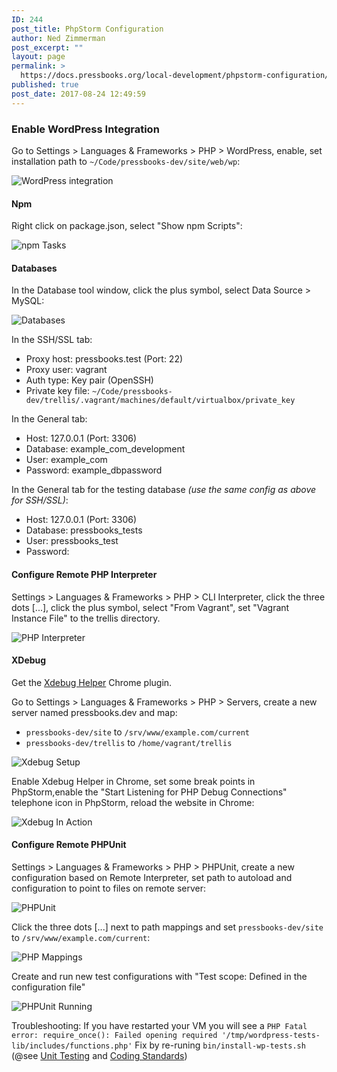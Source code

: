 ```yaml
---
ID: 244
post_title: PhpStorm Configuration
author: Ned Zimmerman
post_excerpt: ""
layout: page
permalink: >
  https://docs.pressbooks.org/local-development/phpstorm-configuration/
published: true
post_date: 2017-08-24 12:49:59
---
```

### Enable WordPress Integration

Go to Settings &gt; Languages &amp; Frameworks &gt; PHP &gt; WordPress, enable, set installation path to `~/Code/pressbooks-dev/site/web/wp`:

![WordPress integration][1]

#### Npm

Right click on package.json, select "Show npm Scripts":

![npm Tasks][2]

#### Databases

In the Database tool window, click the plus symbol, select Data Source &gt; MySQL:

![Databases][3]

In the SSH/SSL tab:

+ Proxy host: pressbooks.test (Port: 22)
+ Proxy user: vagrant
+ Auth type: Key pair (OpenSSH)
+ Private key file: `~/Code/pressbooks-dev/trellis/.vagrant/machines/default/virtualbox/private_key`

In the General tab:

+ Host: 127.0.0.1 (Port: 3306)
+ Database: example_com_development
+ User: example_com
+ Password: example_dbpassword

In the General tab for the testing database *(use the same config as above for SSH/SSL)*:

+ Host: 127.0.0.1 (Port: 3306)
+ Database: pressbooks_tests
+ User: pressbooks_test
+ Password:

#### Configure Remote PHP Interpreter

Settings &gt; Languages &amp; Frameworks &gt; PHP &gt; CLI Interpreter, click the three dots [...], click the plus symbol, select "From Vagrant", set "Vagrant Instance File" to the trellis directory.

![PHP Interpreter][4]

#### XDebug

Get the [Xdebug Helper][5] Chrome plugin.

Go to Settings &gt; Languages &amp; Frameworks &gt; PHP &gt; Servers, create a new server named pressbooks.dev and map:

* `pressbooks-dev/site` to `/srv/www/example.com/current`
* `pressbooks-dev/trellis` to `/home/vagrant/trellis`

![Xdebug Setup][6]

Enable Xdebug Helper in Chrome, set some break points in PhpStorm,enable the "Start Listening for PHP Debug Connections" telephone icon in PhpStorm, reload the website in Chrome:

![Xdebug In Action][7]

#### Configure Remote PHPUnit

Settings &gt; Languages &amp; Frameworks &gt; PHP &gt; PHPUnit, create a new configuration based on Remote Interpreter, set path to autoload and configuration to point to files on remote server:

![PHPUnit][8]

Click the three dots [...] next to path mappings and set `pressbooks-dev/site` to `/srv/www/example.com/current`:

![PHP Mappings][9]

Create and run new test configurations with "Test scope: Defined in the configuration file"

![PHPUnit Running][10]

Troubleshooting: If you have restarted your VM you will see a `PHP Fatal error: require_once(): Failed opening required '/tmp/wordpress-tests-lib/includes/functions.php'` Fix by re-runing `bin/install-wp-tests.sh` (@see [Unit Testing][11] and [Coding Standards][12])

[1]: https://github.com/pressbooks/docs/raw/master/assets/enable-wordpress-integration.png
[2]: https://github.com/pressbooks/docs/raw/master/assets/show-npm-scripts.png
[3]: https://docs.pressbooks.org/app/uploads/2017/08/Databases.png
[4]: https://docs.pressbooks.org/app/uploads/2017/08/PHP-Intepreter.png
[5]: https://chrome.google.com/webstore/detail/xdebug-helper/eadndfjplgieldjbigjakmdgkmoaaaoc?utm_source=chrome-app-launcher-info-dialog
[6]: https://docs.pressbooks.org/app/uploads/2017/08/Xdebug-1.png
[7]: https://docs.pressbooks.org/app/uploads/2017/08/Xdebug-2.png
[8]: https://docs.pressbooks.org/app/uploads/2017/08/PHPUnit.png
[9]: https://docs.pressbooks.org/app/uploads/2017/08/PHP-Mappings.png
[10]: https://docs.pressbooks.org/app/uploads/2017/08/PHPUnit-Running.png
[11]: https://docs.pressbooks.org/unit-testing/
[12]: https://docs.pressbooks.org/coding-standards/
